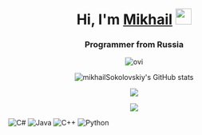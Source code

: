 <h1 align="center">Hi, I'm <a href="https://github.com/mikhailSokolovskiy">Mikhail</a>
<img src="https://github.com/blackcater/blackcater/raw/main/images/Hi.gif" height="32"/></h1>
<h3 align="center">Programmer from Russia</h3>
<div align="center">
<img src="https://github-readme-stats.vercel.app/api/top-langs?username=mikhailSokolovskiy&show_icons=true&locale=en&layout=compact&theme=radical" alt="ovi" /> 

![mikhailSokolovskiy's GitHub stats](https://github-readme-stats.vercel.app/api?username=mikhailSokolovskiy&show_icons=true&theme=radical)

<img src="https://github-profile-trophy.vercel.app/?username=mikhailSokolovskiy&theme=radical&no-bg=false"/>

![](https://github-profile-summary-cards.vercel.app/api/cards/profile-details?username=mikhailSokolovskiy&theme=radical)
</div>

![C#](https://img.shields.io/badge/c%23-%23239120.svg?style=for-the-badge&logo=csharp&logoColor=white) ![Java](https://img.shields.io/badge/java-%23ED8B00.svg?style=for-the-badge&logo=openjdk&logoColor=white) ![C++](https://img.shields.io/badge/c++-%2300599C.svg?style=for-the-badge&logo=c%2B%2B&logoColor=white) ![Python](https://img.shields.io/badge/python-3670A0?style=for-the-badge&logo=python&logoColor=ffdd54)
